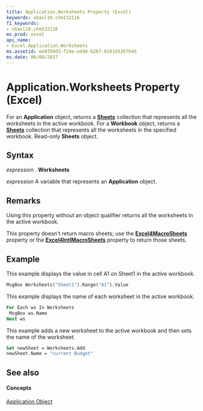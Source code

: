 ```yaml
---
title: Application.Worksheets Property (Excel)
keywords: vbaxl10.chm132116
f1_keywords:
- vbaxl10.chm132116
ms.prod: excel
api_name:
- Excel.Application.Worksheets
ms.assetid: ee9350d3-f24e-ed40-b267-8101d3267b4d
ms.date: 06/08/2017
---
```



# Application.Worksheets Property (Excel)

For an  **Application** object, returns a **[Sheets](Excel.Sheets.md)** collection that represents all the worksheets in the active workbook. For a **Workbook** object, returns a **[Sheets](Excel.Sheets.md)** collection that represents all the worksheets in the specified workbook. Read-only **Sheets** object.


## Syntax

 _expression_ . **Worksheets**

 _expression_ A variable that represents an **Application** object.


## Remarks

Using this property without an object qualifier returns all the worksheets in the active workbook.

This property doesn't return macro sheets; use the  **[Excel4MacroSheets](Excel.Application.Excel4MacroSheets.md)** property or the **[Excel4IntlMacroSheets](Excel.Application.Excel4IntlMacroSheets.md)** property to return those sheets.


## Example

This example displays the value in cell A1 on Sheet1 in the active workbook.


```vb
MsgBox Worksheets("Sheet1").Range("A1").Value
```

This example displays the name of each worksheet in the active workbook.




```vb
For Each ws In Worksheets 
 MsgBox ws.Name 
Next ws
```

This example adds a new worksheet to the active workbook and then sets the name of the worksheet.




```vb
Set newSheet = Worksheets.Add 
newSheet.Name = "current Budget"
```


## See also


#### Concepts


[Application Object](application-object-excel.md)

